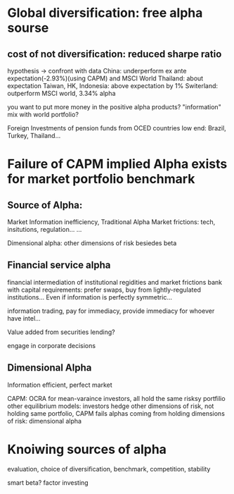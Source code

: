# Global diversification: free alpha sourse
## cost of not diversification: reduced sharpe ratio
hypothesis -> confront with data
China: underperform ex ante expectation(-2.93%)(using CAPM) and MSCI World
Thailand: about expectation
Taiwan, HK, Indonesia: above expectation by 1%
Switerland: outperform MSCI world, 3.34% alpha

you want to put more money in the positive alpha products? "information"
mix with world portfolio?

Foreign Investments of pension funds from OCED countries
low end: Brazil, Turkey, Thailand...

# Failure of CAPM implied Alpha exists for market portfolio benchmark
## Source of Alpha:
Market Information inefficiency, Traditional Alpha
Market frictions: tech, insitutions, regulation...
...

Dimensional alpha: other dimensions of risk besiedes beta

## Financial service alpha
financial intermediation of institutional regidities and market frictions
bank with capital requirements: prefer swaps, buy from lightly-regulated institutions... 
Even if information is perfectly symmetric...

information trading, pay for immediacy, provide immediacy for whoever have intel...

Value added from securities lending?

engage in corporate decisions

## Dimensional Alpha
Information efficient, perfect market

CAPM: OCRA for mean-varaince investors, all hold the same risksy portfilio
other equilibrium models: investors hedge other dimensions of risk, not holding same portfolio, CAPM fails
alphas coming from holding dimensions of risk: dimensional alpha

# Knoiwing sources of alpha
evaluation, choice of diversification, benchmark, competition, stability

smart beta? factor investing